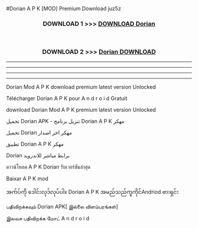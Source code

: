 #Dorian  A P K [MOD] Premium Download juz5z



<div align="center">

<h3>DOWNLOAD 1 >>> <a href="https://teeasianyam.web.app?sq=Dorian ">DOWNLOAD Dorian  </a></h3><br>

<h3>DOWNLOAD 2 >>> <a href="https://teeasianyam.web.app?sq=Dorian  ">Dorian   DOWNLOAD </a></h3>

</div>


----------------------------------------------------------

----------------------------------------------------------

----------------------------------------------------------

----------------------------------------------------------


Dorian   Mod A P K download premium latest version Unlocked

Télécharger Dorian   A P K pour A n d r o i d Gratuit

download Dorian   Mod A P K premium latest version Unlocked

تحميل Dorian   APK - تنزيل برنامج Dorian   A P K مهكر

تحميل Dorian   مهكر اخر اصدار

تطبيق Dorian   A P K مهكر

Dorian   برابط مباشر للاندرويد

ดาวน์โหลด A P K Dorian   รับเวอร์ชันล่าสุด

Baixar A P K mod

အက်ပ်ကို ဒေါင်းလုဒ်လုပ်ပါ။ Dorian   A P K အမည်သည်ကူကိုင်Andriod ဗားရှင်း

பதிவிறக்கவும் Dorian   APK[ இல்லை விளம்பரங்கள்] 
 
இலவச பதிவிறக்க மோட் A n d r o i d



